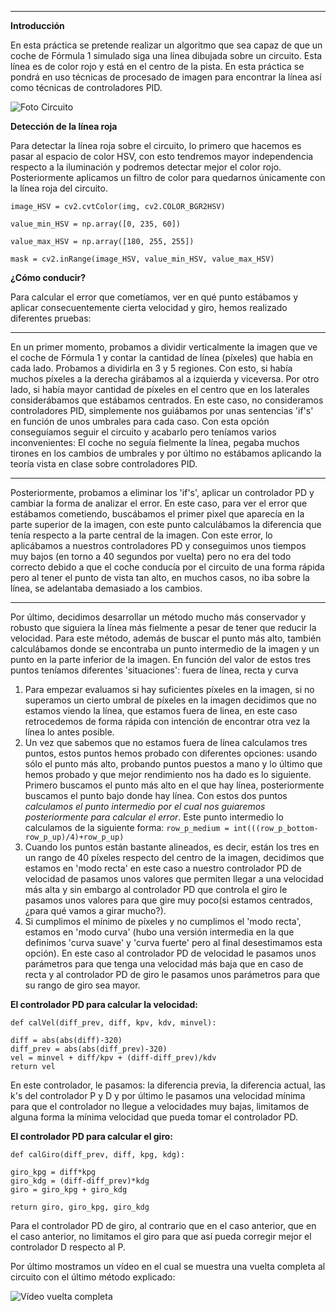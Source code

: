 
***
**Introducción**

En esta práctica se pretende realizar un algoritmo que sea capaz de que un coche de Fórmula 1 simulado siga una línea dibujada sobre un circuito. Esta línea es de color rojo y está en el centro de la pista. En esta práctica se pondrá en uso técnicas de procesado de imagen para encontrar la línea así como técnicas de controladores PID.

![Foto Circuito](https://github.com/sergiodomin/MOVA_F1_FollowLine/blob/master/src/Follow_line/circuito.png)

**Detección de la línea roja**

Para detectar la línea roja sobre el circuito, lo primero que hacemos es pasar al espacio de color HSV, con esto tendremos mayor independencia respecto a la iluminación y podremos detectar mejor el color rojo. Posteriormente aplicamos un filtro de color para quedarnos únicamente con la línea roja del circuito.

`image_HSV = cv2.cvtColor(img, cv2.COLOR_BGR2HSV)`

`value_min_HSV = np.array([0, 235, 60])`

`value_max_HSV = np.array([180, 255, 255])`

`mask = cv2.inRange(image_HSV, value_min_HSV, value_max_HSV)`

**¿Cómo conducir?**

Para calcular el error que cometíamos, ver en qué punto estábamos y aplicar consecuentemente cierta velocidad y giro, hemos realizado diferentes pruebas:

***
En un primer momento, probamos a dividir verticalmente la imagen que ve el coche de Fórmula 1 y contar la cantidad de línea (píxeles) que había en cada lado. Probamos a dividirla en 3 y 5 regiones. Con esto, si había muchos píxeles a la derecha girábamos al a izquierda y viceversa. Por otro lado, si había mayor cantidad de píxeles en el centro que en los laterales considerábamos que estábamos centrados. En este caso, no consideramos controladores PID, simplemente nos guiábamos por unas sentencias 'if's' en función de unos umbrales para cada caso. Con esta opción conseguíamos seguir el circuito y acabarlo pero teníamos varios inconvenientes: El coche no seguía fielmente la línea, pegaba muchos tirones en los cambios de umbrales y por último no estábamos aplicando la teoría vista en clase sobre controladores PID.

***
Posteriormente, probamos a eliminar los 'if's', aplicar un controlador PD y cambiar la forma de analizar el error. En este caso, para ver el error que estábamos cometiendo, buscábamos el primer pixel que aparecía en la parte superior de la imagen, con este punto calculábamos la diferencia que tenía respecto a la parte central de la imagen. Con este error, lo aplicábamos a nuestros controladores PD y conseguimos unos tiempos muy bajos (en torno a 40 segundos por vuelta) pero no era del todo correcto debido a que el coche conducía por el circuito de una forma rápida pero al tener el punto de vista tan alto, en muchos casos, no iba sobre la línea, se adelantaba demasiado a los cambios.

***
Por último, decidimos desarrollar un método mucho más conservador y robusto que siguiera la línea más fielmente a pesar de tener que reducir la velocidad. Para este método, además de buscar el punto más alto, también calculábamos donde se encontraba un punto intermedio de la imagen y un punto en la parte inferior de la imagen. En función del valor de estos tres puntos teníamos diferentes 'situaciones': fuera de línea, recta y curva 
1. Para empezar evaluamos si hay suficientes píxeles en la imagen, si no superamos un cierto umbral de píxeles en la imagen decidimos que no estamos viendo la línea, que estamos fuera de linea, en este caso retrocedemos de forma rápida con intención de encontrar otra vez la línea lo antes posible.
1. Un vez que sabemos que no estamos fuera de línea calculamos tres puntos, estos puntos hemos probado con diferentes opciones: usando sólo el punto más alto, probando puntos puestos a mano y lo último que hemos probado y que mejor rendimiento nos ha dado es lo siguiente.
Primero buscamos el punto más alto en el que hay línea, posteriormente buscamos el punto bajo donde hay línea. Con estos dos puntos _calculamos el punto intermedio por el cual nos guiaremos posteriormente para calcular el error_. Este punto intermedio lo calculamos de la siguiente forma:
`row_p_medium = int(((row_p_bottom-row_p_up)/4)+row_p_up)`
1. Cuando los puntos están bastante alineados, es decir, están los tres en un rango de 40 píxeles respecto del centro de la imagen, decidimos que estamos en 'modo recta' en este caso a nuestro controlador PD de velocidad de pasamos unos valores que permiten llegar a una velocidad más alta y sin embargo al controlador PD que controla el giro le pasamos unos valores para que gire muy poco(si estamos centrados, ¿para qué vamos a girar mucho?). 
1. Si cumplimos el mínimo de píxeles y no cumplimos el 'modo recta', estamos en 'modo curva' (hubo una versión intermedia en la que definimos 'curva suave' y 'curva fuerte' pero al final desestimamos esta opción). En este caso al controlador PD de velocidad le pasamos unos parámetros para que tenga una velocidad más baja que en caso de recta y al controlador PD de giro le pasamos unos parámetros para que su rango de giro sea mayor.

**El controlador PD para calcular la velocidad:**

`def calVel(diff_prev, diff, kpv, kdv, minvel):`

    diff = abs(abs(diff)-320)
    diff_prev = abs(abs(diff_prev)-320)
    vel = minvel + diff/kpv + (diff-diff_prev)/kdv
    return vel

En este controlador, le pasamos: la diferencia previa, la diferencia actual, las k's del controlador P y D y por último le pasamos una velocidad mínima para que el controlador no llegue a velocidades muy bajas, limitamos de alguna forma la mínima velocidad que pueda tomar el controlador PD.

**El controlador PD para calcular el giro:**

`def calGiro(diff_prev, diff, kpg, kdg):`

    giro_kpg = diff*kpg
    giro_kdg = (diff-diff_prev)*kdg
    giro = giro_kpg + giro_kdg
        
    return giro, giro_kpg, giro_kdg

Para el controlador PD de giro, al contrario que en el caso anterior, que en el caso anterior, no limitamos el giro para que así pueda corregir mejor el controlador D respecto al P.

Por último mostramos un vídeo en el cual se muestra una vuelta completa al circuito con el último método explicado:

![Vídeo vuelta completa](https://github.com/sergiodomin/MOVA_F1_FollowLine/blob/master/src/Follow_line/F1_v4.gif)



